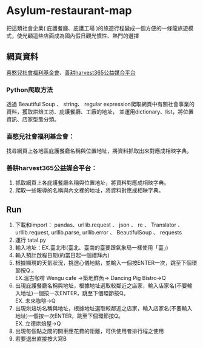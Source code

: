 # Asylum-restaurant-map
把這類社會企業( 庇護餐廳、庇護工場 )的旅遊行程變成一個方便的一條龍旅遊模式，使光顧這些店面成為國內假日觀光慣性、熱門的選擇
## 網頁資料
[喜憨兒社會福利基金會](https://www.c-are-us.org.tw/ "游標顯示")、[善耕harvest365公益媒合平台](https://www.harvest365.org/posts/7648 "游標顯示")
### Python爬取方法
透過 Beautiful Soup  、 string、 regular expression爬取網頁中有關社會事業的資料，獲取烘焙工坊、庇護餐廳、工廠的地址， 並運用dictionary、list，將位置資訊、店家型態分類。
### 喜憨兒社會福利基金會：
找尋網頁上各地區庇護餐廳名稱與位置地址，將資料抓取出來對應成相映字典。
### 善耕harvest365公益媒合平台：
1. 抓取網頁上各庇護餐廳名稱與位置地址，將資料對應成相映字典。
2. 爬取一些報導的名稱與內文裡的地址，將資料對應成相映字典。
## Run
1.	下載和import：  pandas、urllib.request 、 json 、 re 、 Translator 、 urllib.request, urllib.parse, urllib.error 、 BeautifulSoup 、  requests
2.	運行 tatal.py
3.	輸入地址：EX.臺北市(臺北、臺南的臺要跟氣象局一樣使用「臺」)
4.	輸入預計啟程日期(約當日起一個禮拜內)
5.	根據顯現的天氣狀況，挑選心儀地點，並輸入一個按ENTER一次，跳至下個環節按Q 。  
  EX.溫古咖啡 Wengu cafe →築地鮮魚→ Dancing Pig Bistro→Q
6.	出現庇護餐廳名稱與地址，根據地址選取較鄰近之店家，輸入店家名(不要輸入地址)一個按一次ENTER，跳至下個環節按Q。  
  EX. 未來咖啡→Q
7.	出現烘焙坊名稱與地址，根據地址選取較鄰近之店家，輸入店家名(不要輸入地址)一個按一次ENTER，跳至下個環節按Q。  
  EX. 立德烘焙屋→Q
9.	出現每個點之間的開車應花費的距離，可供使用者排行程之使用
10.	若要退出直接按大寫B

